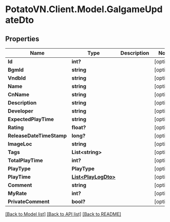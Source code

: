 # PotatoVN.Client.Model.GalgameUpdateDto

## Properties

Name | Type | Description | Notes
------------ | ------------- | ------------- | -------------
**Id** | **int?** |  | [optional] 
**BgmId** | **string** |  | [optional] 
**VndbId** | **string** |  | [optional] 
**Name** | **string** |  | [optional] 
**CnName** | **string** |  | [optional] 
**Description** | **string** |  | [optional] 
**Developer** | **string** |  | [optional] 
**ExpectedPlayTime** | **string** |  | [optional] 
**Rating** | **float?** |  | [optional] 
**ReleaseDateTimeStamp** | **long?** |  | [optional] 
**ImageLoc** | **string** |  | [optional] 
**Tags** | **List&lt;string&gt;** |  | [optional] 
**TotalPlayTime** | **int?** |  | [optional] 
**PlayType** | **PlayType** |  | [optional] 
**PlayTime** | [**List&lt;PlayLogDto&gt;**](PlayLogDto.md) |  | [optional] 
**Comment** | **string** |  | [optional] 
**MyRate** | **int?** |  | [optional] 
**PrivateComment** | **bool?** |  | [optional] 

[[Back to Model list]](../README.md#documentation-for-models) [[Back to API list]](../README.md#documentation-for-api-endpoints) [[Back to README]](../README.md)

